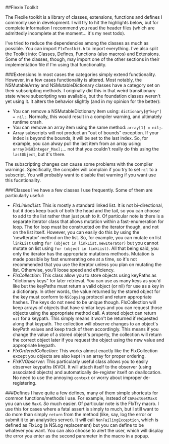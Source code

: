 ##Flexle Toolkit

The Flexile toolkit is a library of classes, extensions, functions and defines I commonly use in development. I will try to hit the highlights below, but for complete information I recommend you read the header files (which are admittedly incomplete at the moment... it's my next todo). 

I've tried to reduce the dependencies among the classes as much as possible. You can import `FlxToolkit.h` to import everything. I've also split the Toolkit into: Classes, Defines, Functions (also macros) and Extensions. Some of the classes, though, may import one of the other sections in their implementation file if I'm using that functionality.  

###Extensions
In most cases the categories simply extend functionality. However, in a few cases functionality is altered. Most notably, the NSMutableArray and NSMutableDictionary classes have a category set on their subscripting methods. I originally did this in that weird transitionary state where subscripting was available, but the foundation classes weren't yet using it. It alters the behavior slightly (and in my opinion for the better):

* You can remove a NSMutableDictionary item using: `dictionary[@"key"] = nil;`. Normally, this would result in a compiler warning, and ultimately runtime crash.
* You can remove an array item using the same method: `array[1] = nil;`.
* Array subscripts will not product an "out of bounds" exception. If your index is beyond the bounds, it will be set to the last index. So, for example, you can alway pull the last item from an array using: `array[NSUInteger_Max];`... not that you couldn't really do this using the `lastObject`, but it's there.

The subscripting changes can cause some problems with the compiler warnings. Specifically, the compiler will complain if you try to set `nil` to a subscript.  You will probably want to disable that warning if you want use this fucntionality.

###Classes
I've have a few classes I use frequently. Some of them are particularly useful:

* *FlxLinkedList*: This is mostly a standard linked list. It is not bi-directional, but it does keep track of both the head and the tail, so you can choose to add to the list rather than just push to it. Of particular note is there is a separate iterator class that allows mutation within a fast-enumeration for loop. The for loop must be constructed *on* the iterator though, and not on the list itself. However, you can easily do this by using the 'newIterator' method on the list. So, for example, you can mutate on list `linkList` using `for (object in linkList.newIterator)` but you cannot mutate on list using `for (object in linkList)`. All that being said, you only the iterator has the appropriate mutations methods. Mutation is made possible by fast enumerating one at a time, so it's not recommended that you use the iterator unless you plan on mutating the list. Otherwise, you'll loose speed and efficiency.
* *FlxCollection*: This class allow you to store objects using keyPaths as "dictionary keys" for later retrieval. You can use as many keys as you'd like but the keyPaths must return a valid object (or nil) for use as a key in a dictionary. In other words, the value returned by the stored object for the key must conform to `NSCopying` protocol and return appropriate hashes. The keys do not need to be unique though. FlxCollection will keep arrays of objects that have similar keys and you can request those objects using the appropriate method call. A stored object can return `nil` for a keypath. This simply means it won't be returned if requested along that keypath. The collection will observe changes to an object's keyPath values and keep track of them accordingly. This means if you change the value of a stored object's property, the collection will return the correct object later if you request the object using the new value and appropriate keypath.
* *FlxOrderedCollection*: This works almost exactly like the FlxCollection except you objects are also kept in an array for proper ordering.
* *FlxKVObserver*: This particularly useful class allows you to easily observer keypaths (KVO). It will attach itself to the observer (using associated objects) and automatically de-register itself on deallocation. No need to use the annoying `context` or worry about improper de-registering.

###Defines
I have quite a few defines, many of them simple shortcuts for common functions/methods I use. For example, instead of `CGRectGetMaxX` you can use `MaxX`. *So* much easier. Of particular note is the FlxTry macro. I use this for cases where a fatal assert is simply to much, but I still want to do more than simply `return` from the method (like, say, log the error or submit it to an analystics server). It will call `NonFailingException`, which is defined as FlxLog (a NSLog replacement) but you can define to be whatever you want. You can also choose to alert the user, which will display the error you enter as the second parameter in the macro in a popup. 
